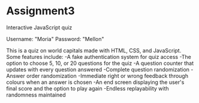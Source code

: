 # Assignment3
Interactive JavaScript quiz

Username: "Moria"
Password: "Mellon"

This is a quiz on world capitals made with HTML, CSS, and JavaScript. Some features include:
-A fake authentication system for quiz access
-The option to choose 5, 10, or 20 questions for the quiz
-A question counter that updates with every question answered
-Complete question randomization
-Answer order randomization
-Immediate right or wrong feedback through colours when an answer is chosen
-An end screen displaying the user's final score and the option to play again
-Endless replayability with randomness maintained

